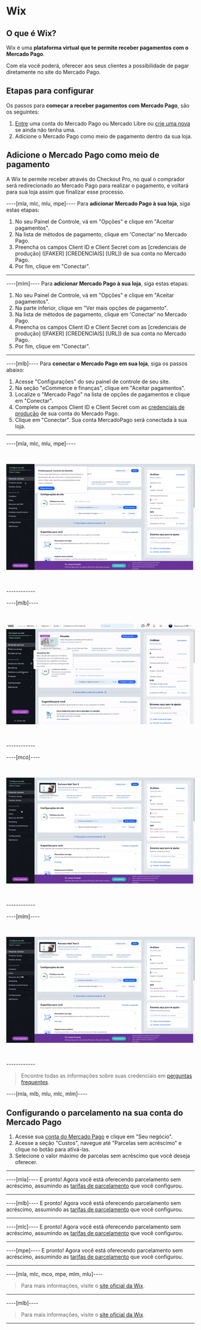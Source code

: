 # Wix
 
## O que é Wix?
 
Wix é uma **plataforma virtual que te permite receber pagamentos com o Mercado Pago**.
 
Com ela você poderá, oferecer aos seus clientes a possibilidade de pagar diretamente no site do Mercado Pago.

 ## Etapas para configurar

Os passos para **começar a receber pagamentos com Mercado Pago**, são os seguintes:

1. [Entre](https://www.mercadolibre.com/jms/[FAKER][GLOBALIZE][SITE_ID]/lgz/login?platform_id=mp&go=https://www.mercadopago[FAKER][URL][DOMAIN]/developers/es/guides/online-payments/subscriptions/previous-requirements&go=https://www.mercadopago[FAKER][URL][DOMAIN]/developers/es/guides/plugins/unofficial/wix) uma conta do Mercado Pago ou Mercado Libre ou [crie uma nova](https://www.mercadopago[FAKER][URL][DOMAIN]/hub/registration/landing) se ainda não tenha uma.
2. Adicione o Mercado Pago como meio de pagamento dentro da sua loja.


## Adicione o Mercado Pago como meio de pagamento

A Wix te permite receber através do Checkout Pro, no qual o comprador será redirecionado ao Mercado Pago para realizar o pagamento, e voltará para sua loja assim que finalizar esse processo.

----[mla, mlc, mlu, mpe]----
Para **adicionar Mercado Pago à sua loja**, siga estas etapas:
 
1. No seu Painel de Controle, vá em "Opções" e clique em "Aceitar pagamentos".
1. Na lista de métodos de pagamento, clique em 'Conectar' no Mercado Pago.
1. Preencha os campos Client ID e Client Secret com as [credenciais de produção] ([FAKER] [CREDENCIAIS] [URL]) de sua conta no Mercado Pago.
1. Por fim, clique em "Conectar".

------------

----[mlm]----
Para **adicionar Mercado Pago à sua loja**, siga estas etapas:
 
1. No seu Painel de Controle, vá em "Opções" e clique em "Aceitar pagamentos".
1. Na parte inferior, clique em "Ver mais opções de pagamento".
1. Na lista de métodos de pagamento, clique em 'Conectar' no Mercado Pago.
1. Preencha os campos Client ID e Client Secret com as [credenciais de produção] ([FAKER] [CREDENCIAIS] [URL]) de sua conta no Mercado Pago.
1. Por fim, clique em "Conectar".

------------

----[mlb]----
Para **conectar o Mercado Pago em sua loja**, siga os passos abaixo:

1. Acesse "Configurações" do seu painel de controle de seu site.
1. Na seção "eCommerce e finanças", clique em "Aceitar pagamentos".
1. Localize o "Mercado Pago" na lista de opções de pagamentos e clique em "Conectar".
1. Complete os campos Client ID e Client Secret com as [credenciais de produção]([FAKER][CREDENTIALS][URL]) de sua conta do Mercado Pago.
1. Clique em "Conectar". Sua conta MercadoPago será conectada à sua loja.
------------

----[mla, mlc, mlu, mpe]----
<p>&nbsp;</p>

![Setting active in Wix](/images/wix/wix_pt_connect_configuration_mla_mlc_mlu_mpe.gif)
<p>&nbsp;</p>
------------

----[mlb]----
<p>&nbsp;</p>

![Setting connect in Wix](/images/wix/wix_pt_connect_configuration_mlb.gif)
<p>&nbsp;</p>
------------

----[mco]----
<p>&nbsp;</p>

![Setting active in Wix](/images/wix/wix_pt_connect_configuration_mco.gif)
<p>&nbsp;</p>
------------

----[mlm]----
<p>&nbsp;</p>

![Setting active in Wix](/images/wix/wix_pt_connect_configuration_mlm.gif)
<p>&nbsp;</p>
------------


> Encontre todas as informações sobre suas credenciais em [perguntas frequentes](https://www.mercadopago[FAKER][URL][DOMAIN]/developers/pt/guides/faqs/credentials).


----[mla, mlb, mlu, mlc, mlm]----
## Configurando o parcelamento na sua conta do Mercado Pago
 
1. Acesse sua [conta do Mercado Pago](https://www.mercadopago[FAKER][URL][DOMAIN]/business/) e clique em "Seu negócio".
2. Acesse a seção "Custos", navegue até "Parcelas sem acréscimo" e clique no botão para ativá-las.
3. Selecione o valor máximo de parcelas sem acréscimo que você deseja oferecer.
------------


----[mla]----
E pronto! Agora você está oferecendo parcelamento sem acréscimo, assumindo as [tarifas de parcelamento](https://www.mercadopago.com.ar/ayuda/cuotas-sin-interes_3299) que você configurou.

------------

----[mlb]----
E pronto! Agora você está oferecendo parcelamento sem acréscimo, assumindo as [tarifas de parcelamento](https://www.mercadopago.com.br/ajuda/oferecer-parcelas-sem-juros-para-compradores_454) que você configurou.

------------

----[mlc]----
E pronto! Agora você está oferecendo parcelamento sem acréscimo, assumindo as [tarifas de parcelamento](https://www.mercadopago.cl/ayuda/3299) que você configurou.

------------

----[mpe]----
E pronto! Agora você está oferecendo parcelamento sem acréscimo, assumindo as [tarifas de parcelamento](https://www.mercadopago.com.pe/ayuda/3299) que você configurou.

------------


<!-- -->
----[mla, mlc, mco, mpe, mlm, mlu]----
> Para mais informações, visite o [site oficial da Wix](https://es.wix.com/ecommerce/tienda-online).
------------

----[mlb]----
> Para mais informações, visite o [site oficial da Wix](https://pt.wix.com/ecommerce/loja-virtual).
------------
